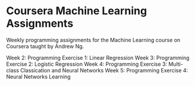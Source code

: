 # Coursera Machine Learning Assignments

Weekly programming assignments for the Machine Learning course on Coursera taught by Andrew Ng.

Week 2: Programming Exercise 1: Linear Regression
Week 3: Programming Exercise 2: Logistic Regression
Week 4: Programming Exercise 3: Multi-class Classication and Neural Networks
Week 5: Programming Exercise 4: Neural Networks Learning
